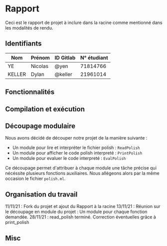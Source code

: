 # Rapport

Ceci est le rapport de projet à inclure dans la racine comme mentionné dans les modalités de rendu.

## Identifiants

<!-- Format : Nom, Prenom, Identifiant Gilab, N° étudiant -->

| Nom    | Prénom  | ID Gitlab | N° étudiant |
| ------ | ------- | --------- | ----------- |
| YE     | Nicolas | @yen      | 71814766    |
| KELLER | Dylan   | @keller   | 21961014    |

## Fonctionnalités

<!--
    Donnez une description précise des fonctionnalités implémentées
    par votre rendu - sujet minimal, extensions éventuelles,
    éventuellement parties non réalisées ou non encore fonctionnelles.
-->

## Compilation et exécution

<!--
    Documentez ensuite de façon précise la manière dont votre
    projet doit être compilé (normalement via dune) et exécuté (en donnant
    les options acceptées par votre programme). Précisez si vous vous êtes
    servi de bibliothèques externes, et donnez dans ce cas un pointeur
    vers leur documentation.
-->

## Découpage modulaire

<!--
    Donnez une description des traitements pris en charge par chaque
    module (.ml) de votre projet. Précisez le rôle et la nécessité
    de chaque module ajouté au dépôt initial.
-->

Nous avons décidé de découper notre projet de la manière suivante :

- Un module pour lire et interpréter le fichier polish : `ReadPolish`
- Un module pour afficher le code polish interpreté : `PrintPolish`
- Un module pour evaluer le code interpreté : `EvalPolish`

Ce découpage permet d'attribuer à chaque module une tâche précise qui nécéssite plusieurs fonctions auxiliaires.
Nous allégeons alors par la même occasion le fichier `polish.ml`.

## Organisation du travail

<!--
    Cette partie est plus libre dans sa forme. Indiquez la manière
    dont les tâches ont été réparties entre les membres du groupe
    au cours du temps. Donnez une brève chronologie de votre travail
    sur ce projet au cours de ce semestre, avant et après le
    confinement.
-->

11/11/21 : Fork du projet et ajout du Rapport à la racine
13/11/21 : Réunion sur le découpage en module du projet : Un module pour chaque fonction demandée.
28/11/21 : read_polish terminé. Correction éventuelles grâce à print_polish

## Misc

<!--
    Cette partie est entièrement libre : remarques, suggestions,
    questions...
-->

